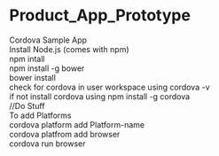 # Product_App_Prototype 
Cordova Sample App <br />
Install Node.js (comes with npm) <br />
npm intall <br />
npm install -g bower <br />
bower install <br />
check for cordova in user workspace using cordova -v <br /> if not install cordova using
npm install -g cordova <br />
//Do Stuff <br />
To add Platforms <br />
cordova platform add Platform-name <br />
cordova platfrom add browser <br />
cordova run browser
